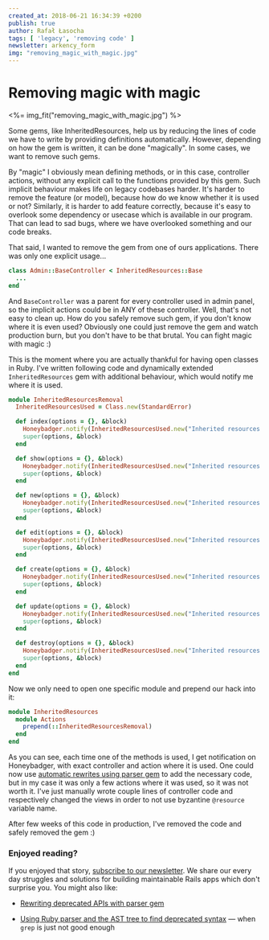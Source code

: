 ```yaml
---
created_at: 2018-06-21 16:34:39 +0200
publish: true
author: Rafał Łasocha
tags: [ 'legacy', 'removing code' ]
newsletter: arkency_form
img: "removing_magic_with_magic.jpg"
---
```


# Removing magic with magic

<%= img_fit("removing_magic_with_magic.jpg") %>

Some gems, like InheritedResources, help us by reducing the lines of code we have to write by providing definitions automatically. However, depending on how the gem is written, it can be done "magically". In some cases, we want to remove such gems.

<!-- more -->

By "magic" I obviously mean defining methods, or in this case, controller actions, without any explicit call to the functions provided by this gem. Such implicit behaviour makes life on legacy codebases harder. It's harder to remove the feature (or model), because how do we know whether it is used or not? Similarly, it is harder to add feature correctly, because it's easy to overlook some dependency or usecase which is available in our program. That can lead to sad bugs, where we have overlooked something and our code breaks.

That said, I wanted to remove the gem from one of ours applications. There was only one explicit usage...

```ruby
class Admin::BaseController < InheritedResources::Base
  ...
end
```

And `BaseController` was a parent for every controller used in admin panel, so the implicit actions could be in ANY of these controller. Well, that's not easy to clean up. How do you safely remove such gem, if you don't know where it is even used? Obviously one could just remove the gem and watch production burn, but you don't have to be that brutal.
You can fight magic with magic :)

This is the moment where you are actually thankful for having open classes in Ruby. I've written following code and dynamically extended `InheritedResources` gem with additional behaviour, which would notify me where it is used.

```ruby
module InheritedResourcesRemoval
  InheritedResourcesUsed = Class.new(StandardError)

  def index(options = {}, &block)
    Honeybadger.notify(InheritedResourcesUsed.new("Inherited resources used at controller `#{params[:controller]}` and action `#{params[:action]}`"))
    super(options, &block)
  end

  def show(options = {}, &block)
    Honeybadger.notify(InheritedResourcesUsed.new("Inherited resources used at controller `#{params[:controller]}` and action `#{params[:action]}`"))
    super(options, &block)
  end

  def new(options = {}, &block)
    Honeybadger.notify(InheritedResourcesUsed.new("Inherited resources used at controller `#{params[:controller]}` and action `#{params[:action]}`"))
    super(options, &block)
  end

  def edit(options = {}, &block)
    Honeybadger.notify(InheritedResourcesUsed.new("Inherited resources used at controller `#{params[:controller]}` and action `#{params[:action]}`"))
    super(options, &block)
  end

  def create(options = {}, &block)
    Honeybadger.notify(InheritedResourcesUsed.new("Inherited resources used at controller `#{params[:controller]}` and action `#{params[:action]}`"))
    super(options, &block)
  end

  def update(options = {}, &block)
    Honeybadger.notify(InheritedResourcesUsed.new("Inherited resources used at controller `#{params[:controller]}` and action `#{params[:action]}`"))
    super(options, &block)
  end

  def destroy(options = {}, &block)
    Honeybadger.notify(InheritedResourcesUsed.new("Inherited resources used at controller `#{params[:controller]}` and action `#{params[:action]}`"))
    super(options, &block)
  end
end
```

Now we only need to open one specific module and prepend our hack into it:

```ruby
module InheritedResources
  module Actions
    prepend(::InheritedResourcesRemoval)
  end
end
```

As you can see, each time one of the methods is used, I get notification on Honeybadger, with exact controller and action where it is used. One could now use [automatic rewrites using parser gem](/rewriting-deprecated-apis-with-parser-gem/) to add the necessary code, but in my case it was only a few actions where it was used, so it was not worth it. I've just manually wrote couple lines of controller code and respectively changed the views in order to not use byzantine `@resource` variable name.

After few weeks of this code in production, I've removed the code and safely removed the gem :)

### Enjoyed reading?

If you enjoyed that story, [subscribe to our newsletter](http://arkency.com/newsletter). We share our every day struggles and solutions for building maintainable Rails apps which don't surprise you.
You might also like:

* [Rewriting deprecated APIs with parser gem](/rewriting-deprecated-apis-with-parser-gem/)

* [Using Ruby parser and the AST tree to find deprecated syntax](/using-ruby-parser-and-ast-tree-to-find-deprecated-syntax/) — when `grep` is just not good enough

